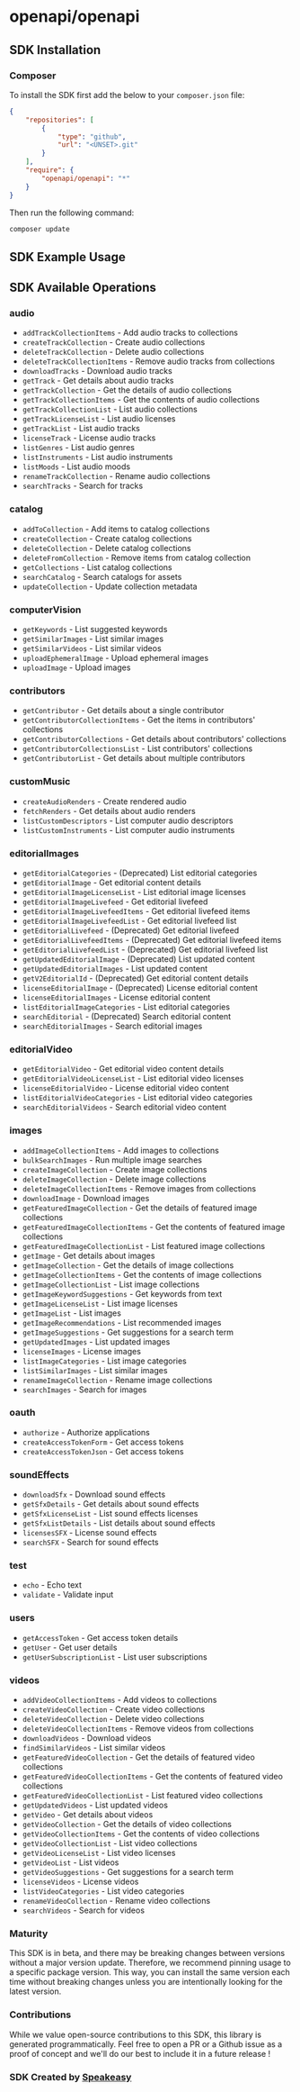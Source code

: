 # openapi/openapi

<!-- Start SDK Installation -->
## SDK Installation

### Composer

To install the SDK first add the below to your `composer.json` file:

```json
{
    "repositories": [
        {
            "type": "github",
            "url": "<UNSET>.git"
        }
    ],
    "require": {
        "openapi/openapi": "*"
    }
}
```

Then run the following command:

```bash
composer update
```
<!-- End SDK Installation -->

## SDK Example Usage
<!-- Start SDK Example Usage -->

<!-- End SDK Example Usage -->

<!-- Start SDK Available Operations -->
## SDK Available Operations


### audio

* `addTrackCollectionItems` - Add audio tracks to collections
* `createTrackCollection` - Create audio collections
* `deleteTrackCollection` - Delete audio collections
* `deleteTrackCollectionItems` - Remove audio tracks from collections
* `downloadTracks` - Download audio tracks
* `getTrack` - Get details about audio tracks
* `getTrackCollection` - Get the details of audio collections
* `getTrackCollectionItems` - Get the contents of audio collections
* `getTrackCollectionList` - List audio collections
* `getTrackLicenseList` - List audio licenses
* `getTrackList` - List audio tracks
* `licenseTrack` - License audio tracks
* `listGenres` - List audio genres
* `listInstruments` - List audio instruments
* `listMoods` - List audio moods
* `renameTrackCollection` - Rename audio collections
* `searchTracks` - Search for tracks

### catalog

* `addToCollection` - Add items to catalog collections
* `createCollection` - Create catalog collections
* `deleteCollection` - Delete catalog collections
* `deleteFromCollection` - Remove items from catalog collection
* `getCollections` - List catalog collections
* `searchCatalog` - Search catalogs for assets
* `updateCollection` - Update collection metadata

### computerVision

* `getKeywords` - List suggested keywords
* `getSimilarImages` - List similar images
* `getSimilarVideos` - List similar videos
* `uploadEphemeralImage` - Upload ephemeral images
* `uploadImage` - Upload images

### contributors

* `getContributor` - Get details about a single contributor
* `getContributorCollectionItems` - Get the items in contributors' collections
* `getContributorCollections` - Get details about contributors' collections
* `getContributorCollectionsList` - List contributors' collections
* `getContributorList` - Get details about multiple contributors

### customMusic

* `createAudioRenders` - Create rendered audio
* `fetchRenders` - Get details about audio renders
* `listCustomDescriptors` - List computer audio descriptors
* `listCustomInstruments` - List computer audio instruments

### editorialImages

* `getEditorialCategories` - (Deprecated) List editorial categories
* `getEditorialImage` - Get editorial content details
* `getEditorialImageLicenseList` - List editorial image licenses
* `getEditorialImageLivefeed` - Get editorial livefeed
* `getEditorialImageLivefeedItems` - Get editorial livefeed items
* `getEditorialImageLivefeedList` - Get editorial livefeed list
* `getEditorialLivefeed` - (Deprecated) Get editorial livefeed
* `getEditorialLivefeedItems` - (Deprecated) Get editorial livefeed items
* `getEditorialLivefeedList` - (Deprecated) Get editorial livefeed list
* `getUpdatedEditorialImage` - (Deprecated) List updated content
* `getUpdatedEditorialImages` - List updated content
* `getV2EditorialId` - (Deprecated) Get editorial content details
* `licenseEditorialImage` - (Deprecated) License editorial content
* `licenseEditorialImages` - License editorial content
* `listEditorialImageCategories` - List editorial categories
* `searchEditorial` - (Deprecated) Search editorial content
* `searchEditorialImages` - Search editorial images

### editorialVideo

* `getEditorialVideo` - Get editorial video content details
* `getEditorialVideoLicenseList` - List editorial video licenses
* `licenseEditorialVideo` - License editorial video content
* `listEditorialVideoCategories` - List editorial video categories
* `searchEditorialVideos` - Search editorial video content

### images

* `addImageCollectionItems` - Add images to collections
* `bulkSearchImages` - Run multiple image searches
* `createImageCollection` - Create image collections
* `deleteImageCollection` - Delete image collections
* `deleteImageCollectionItems` - Remove images from collections
* `downloadImage` - Download images
* `getFeaturedImageCollection` - Get the details of featured image collections
* `getFeaturedImageCollectionItems` - Get the contents of featured image collections
* `getFeaturedImageCollectionList` - List featured image collections
* `getImage` - Get details about images
* `getImageCollection` - Get the details of image collections
* `getImageCollectionItems` - Get the contents of image collections
* `getImageCollectionList` - List image collections
* `getImageKeywordSuggestions` - Get keywords from text
* `getImageLicenseList` - List image licenses
* `getImageList` - List images
* `getImageRecommendations` - List recommended images
* `getImageSuggestions` - Get suggestions for a search term
* `getUpdatedImages` - List updated images
* `licenseImages` - License images
* `listImageCategories` - List image categories
* `listSimilarImages` - List similar images
* `renameImageCollection` - Rename image collections
* `searchImages` - Search for images

### oauth

* `authorize` - Authorize applications
* `createAccessTokenForm` - Get access tokens
* `createAccessTokenJson` - Get access tokens

### soundEffects

* `downloadSfx` - Download sound effects
* `getSfxDetails` - Get details about sound effects
* `getSfxLicenseList` - List sound effects licenses
* `getSfxListDetails` - List details about sound effects
* `licensesSFX` - License sound effects
* `searchSFX` - Search for sound effects

### test

* `echo` - Echo text
* `validate` - Validate input

### users

* `getAccessToken` - Get access token details
* `getUser` - Get user details
* `getUserSubscriptionList` - List user subscriptions

### videos

* `addVideoCollectionItems` - Add videos to collections
* `createVideoCollection` - Create video collections
* `deleteVideoCollection` - Delete video collections
* `deleteVideoCollectionItems` - Remove videos from collections
* `downloadVideos` - Download videos
* `findSimilarVideos` - List similar videos
* `getFeaturedVideoCollection` - Get the details of featured video collections
* `getFeaturedVideoCollectionItems` - Get the contents of featured video collections
* `getFeaturedVideoCollectionList` - List featured video collections
* `getUpdatedVideos` - List updated videos
* `getVideo` - Get details about videos
* `getVideoCollection` - Get the details of video collections
* `getVideoCollectionItems` - Get the contents of video collections
* `getVideoCollectionList` - List video collections
* `getVideoLicenseList` - List video licenses
* `getVideoList` - List videos
* `getVideoSuggestions` - Get suggestions for a search term
* `licenseVideos` - License videos
* `listVideoCategories` - List video categories
* `renameVideoCollection` - Rename video collections
* `searchVideos` - Search for videos
<!-- End SDK Available Operations -->

### Maturity

This SDK is in beta, and there may be breaking changes between versions without a major version update. Therefore, we recommend pinning usage
to a specific package version. This way, you can install the same version each time without breaking changes unless you are intentionally
looking for the latest version.

### Contributions

While we value open-source contributions to this SDK, this library is generated programmatically.
Feel free to open a PR or a Github issue as a proof of concept and we'll do our best to include it in a future release !

### SDK Created by [Speakeasy](https://docs.speakeasyapi.dev/docs/using-speakeasy/client-sdks)
